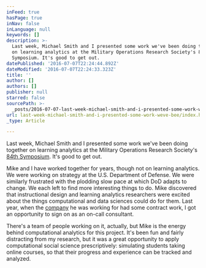 ```yaml
---
inFeed: true
hasPage: true
inNav: false
inLanguage: null
keywords: []
description: >-
  Last week, Michael Smith and I presented some work we've been doing together
  on learning analytics at the Military Operations Research Society's 84th
  Symposium. It's good to get out.
datePublished: '2016-07-07T22:24:44.892Z'
dateModified: '2016-07-07T22:24:33.323Z'
title: ''
author: []
authors: []
publisher: null
starred: false
sourcePath: >-
  _posts/2016-07-07-last-week-michael-smith-and-i-presented-some-work-weve-bee.md
url: last-week-michael-smith-and-i-presented-some-work-weve-bee/index.html
_type: Article

---
```

Last week, Michael Smith and I presented some work we've been doing together on learning analytics at the Military Operations Research Society's [84th Symposium][0]. It's good to get out.

Mike and I have worked together for years, though not on learning analytics. We were working on strategy at the U.S. Department of Defense. We were similarly frustrated with the plodding slow pace at which DoD adapts to change. We each left to find more interesting things to do. Mike discovered that instructional design and learning analytics researchers were excited about the things computational and data sciences could do for them. Last year, when the [company][1] he was working for had some contract work, I got an opportunity to sign on as an on-call consultant. 

There's a team of people working on it, actually, but Mike is the energy behind computational analytics for this project. It's been fun and fairly distracting from my research, but it was a great opportunity to apply computational social science prescriptively: simulating students taking online courses, so that their progress and experience can be tracked and analyzed. 

[0]: http://www.mors.org/84th-symposium
[1]: icfi.com